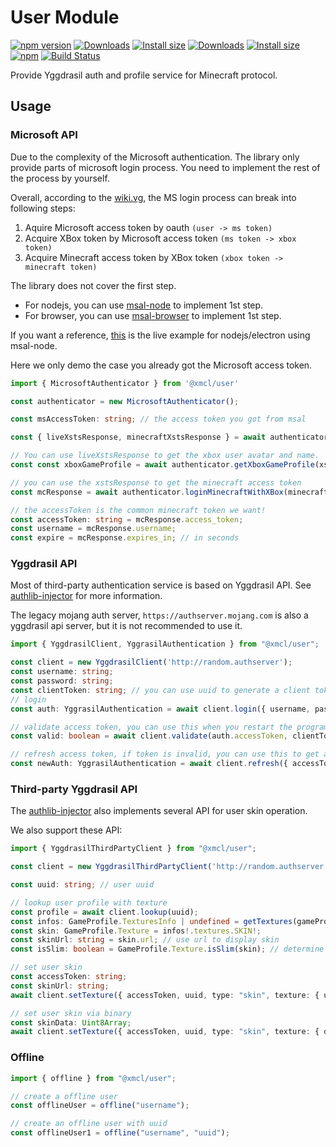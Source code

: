 # User Module

[![npm version](https://img.shields.io/npm/v/@xmcl/user.svg)](https://www.npmjs.com/package/@xmcl/user)
[![Downloads](https://img.shields.io/npm/dm/@xmcl/user.svg)](https://npmjs.com/@xmcl/user)
[![Install size](https://packagephobia.now.sh/badge?p=@xmcl/user)](https://packagephobia.now.sh/result?p=@xmcl/user)
[![Downloads](https://img.shields.io/npm/dm/@xmcl/user.svg)](https://npmjs.com/@xmcl/user)
[![Install size](https://packagephobia.now.sh/badge?p=@xmcl/user)](https://packagephobia.now.sh/result?p=@xmcl/user)
[![npm](https://img.shields.io/npm/l/@xmcl/minecraft-launcher-core.svg)](https://github.com/voxelum/minecraft-launcher-core-node/blob/master/LICENSE)
[![Build Status](https://github.com/voxelum/minecraft-launcher-core-node/workflows/Build/badge.svg)](https://github.com/Voxelum/minecraft-launcher-core-node/actions?query=workflow%3ABuild)

Provide Yggdrasil auth and profile service for Minecraft protocol.

## Usage

### Microsoft API

Due to the complexity of the Microsoft authentication.
The library only provide parts of microsoft login process.
You need to implement the rest of the process by yourself.

Overall, according to the [wiki.vg](https://wiki.vg/Microsoft_Authentication_Scheme), the MS login process can break into following steps:

1. Aquire Microsoft access token by oauth `(user -> ms token)`
2. Acquire XBox token by Microsoft access token `(ms token -> xbox token)`
3. Acquire Minecraft access token by XBox token `(xbox token -> minecraft token)`

The library does not cover the first step.

- For nodejs, you can use [msal-node](https://www.npmjs.com/package/@azure/msal-node) to implement 1st step.
- For browser, you can use [msal-browser](https://www.npmjs.com/package/@azure/msal-browser) to implement 1st step.

If you want a reference, [this](https://github.com/voxelum/x-minecraft-launcher/blob/master/xmcl-runtime/lib/clients/MicrosoftOAuthClient.ts) is the live example for nodejs/electron using msal-node.

Here we only demo the case you already got the Microsoft access token.

```ts
import { MicrosoftAuthenticator } from '@xmcl/user'

const authenticator = new MicrosoftAuthenticator();

const msAccessToken: string; // the access token you got from msal

const { liveXstsResponse, minecraftXstsResponse } = await authenticator.acquireXBoxToken(msAccessToken);

// You can use liveXstsResponse to get the xbox user avatar and name.
const const xboxGameProfile = await authenticator.getXboxGameProfile(xstsResponse.DisplayClaims.xui[0].xid, xstsResponse.DisplayClaims.xui[0].uhs, liveXstsResponse.Token);

// you can use the xstsResponse to get the minecraft access token
const mcResponse = await authenticator.loginMinecraftWithXBox(minecraftXstsResponse.DisplayClaims.xui[0].uhs, minecraftXstsResponse.Token);

// the accessToken is the common minecraft token we want!
const accessToken: string = mcResponse.access_token;
const username = mcResponse.username;
const expire = mcResponse.expires_in; // in seconds
```

### Yggdrasil API

Most of third-party authentication service is based on Yggdrasil API.
See [authlib-injector](https://github.com/yushijinhun/authlib-injector) for more information.

The legacy mojang auth server, `https://authserver.mojang.com` is also a yggdrasil api server,
but it is not recommended to use it.

```ts
import { YggdrasilClient, YggrasilAuthentication } from "@xmcl/user";

const client = new YggdrasilClient('http://random.authserver');
const username: string;
const password: string;
const clientToken: string; // you can use uuid to generate a client token
// login
const auth: YggrasilAuthentication = await client.login({ username, password, clientToken });

// validate access token, you can use this when you restart the program
const valid: boolean = await client.validate(auth.accessToken, clientToken);

// refresh access token, if token is invalid, you can use this to get a new one
const newAuth: YggrasilAuthentication = await client.refresh({ accessToken: auth.accessToken, clientToken });
```

### Third-party Yggdrasil API

The [authlib-injector]() also implements several API for user skin operation.

We also support these API:

```ts
import { YggdrasilThirdPartyClient } from "@xmcl/user";

const client = new YggdrasilThirdPartyClient('http://random.authserver');

const uuid: string; // user uuid

// lookup user profile with texture
const profile = await client.lookup(uuid);
const infos: GameProfile.TexturesInfo | undefined = getTextures(gameProfile);
const skin: GameProfile.Texture = infos!.textures.SKIN!;
const skinUrl: string = skin.url; // use url to display skin
const isSlim: boolean = GameProfile.Texture.isSlim(skin); // determine if model is slim or not

// set user skin
const accessToken: string;
const skinUrl: string;
await client.setTexture({ accessToken, uuid, type: "skin", texture: { url: skinUrl } });

// set user skin via binary
const skinData: Uint8Array;
await client.setTexture({ accessToken, uuid, type: "skin", texture: { data: skinData } });

```

### Offline

```ts
import { offline } from "@xmcl/user";

// create a offline user
const offlineUser = offline("username");

// create an offline user with uuid
const offlineUser1 = offline("username", "uuid");
```